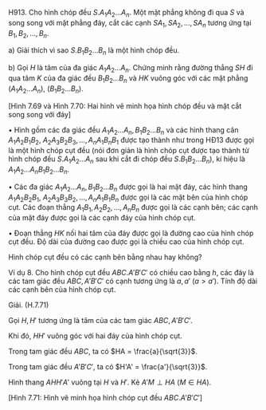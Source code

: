 H913. Cho hình chóp đều $S.A_1A_2...A_n$.
Một mặt phẳng không đi qua $S$ và song song với mặt phẳng đáy, cắt các cạnh $SA_1, SA_2,..., SA_n$ tương ứng tại $B_1, B_2,..., B_n$.

a) Giải thích vì sao $S.B_1B_2...B_n$ là một hình chóp đều.

b) Gọi $H$ là tâm của đa giác $A_1A_2...A_n$. Chứng minh rằng đường thẳng $SH$ đi qua tâm $K$ của đa giác đều $B_1B_2...B_n$ và $HK$ vuông góc với các mặt phẳng $(A_1A_2...A_n)$, $(B_1B_2...B_n)$.

[Hình 7.69 và Hình 7.70: Hai hình vẽ minh họa hình chóp đều và mặt cắt song song với đáy]

• Hình gồm các đa giác đều $A_1A_2...A_n, B_1B_2...B_n$ và các hình thang cân $A_1A_2B_1B_2$, $A_2A_3B_2B_3,..., A_nA_1B_nB_1$ được tạo thành như trong HĐ13 được gọi là một hình chóp cụt đều (nói đơn giản là hình chóp cụt được tạo thành từ hình chóp đều $S.A_1A_2...A_n$ sau khi cắt đi chóp đều $S.B_1B_2...B_n$), kí hiệu là $A_1A_2...A_nB_1B_2...B_n$.

• Các đa giác $A_1A_2...A_n, B_1B_2...B_n$ được gọi là hai mặt đáy, các hình thang $A_1A_2B_2B_1$, $A_2A_3B_3B_2,..., A_nA_1B_1B_n$ được gọi là các mặt bên của hình chóp cụt. Các đoạn thẳng $A_1B_1, A_2B_2, ..., A_nB_n$ được gọi là các cạnh bên; các cạnh của mặt đáy được gọi là các cạnh đáy của hình chóp cụt.

• Đoạn thẳng $HK$ nối hai tâm của đáy được gọi là đường cao của hình chóp cụt đều. Độ dài của đường cao được gọi là chiều cao của hình chóp cụt.

Hình chóp cụt đều có các cạnh bên bằng nhau hay không?

Ví dụ 8. Cho hình chóp cụt đều $ABC.A'B'C'$ có chiều cao bằng $h$, các đáy là các tam giác đều $ABC, A'B'C'$ có cạnh tương ứng là $a, a'$ $(a > a')$. Tính độ dài các cạnh bên của hình chóp cụt.

Giải. (H.7.71)

Gọi $H, H'$ tương ứng là tâm của các tam giác $ABC, A'B'C'$.

Khi đó, $HH'$ vuông góc với hai đáy của hình chóp cụt.

Trong tam giác đều $ABC$, ta có $HA = \frac{a}{\sqrt{3}}$.

Trong tam giác đều $A'B'C'$, ta có $H'A' = \frac{a'}{\sqrt{3}}$.

Hình thang $AHH'A'$ vuông tại $H$ và $H'$. Kẻ $A'M \perp HA$ $(M \in HA)$.

[Hình 7.71: Hình vẽ minh họa hình chóp cụt đều $ABC.A'B'C'$]